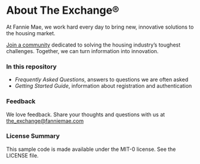 # About The Exchange®

At Fannie Mae, we work hard every day to bring new, innovative solutions to the housing market.

[Join a community](https://theexchange.fanniemae.com) dedicated to solving the housing industry’s toughest challenges. Together, we can turn information into innovation.

### In this repository

* *Frequently Asked Questions*, answers to questions we are often asked
* *Getting Started Guide*, information about registration and authentication

### Feedback

We love feedback. Share your thoughts and questions with us at <the_exchange@fanniemae.com>

### License Summary
This sample code is made available under the MIT-0 license. See the LICENSE file.

